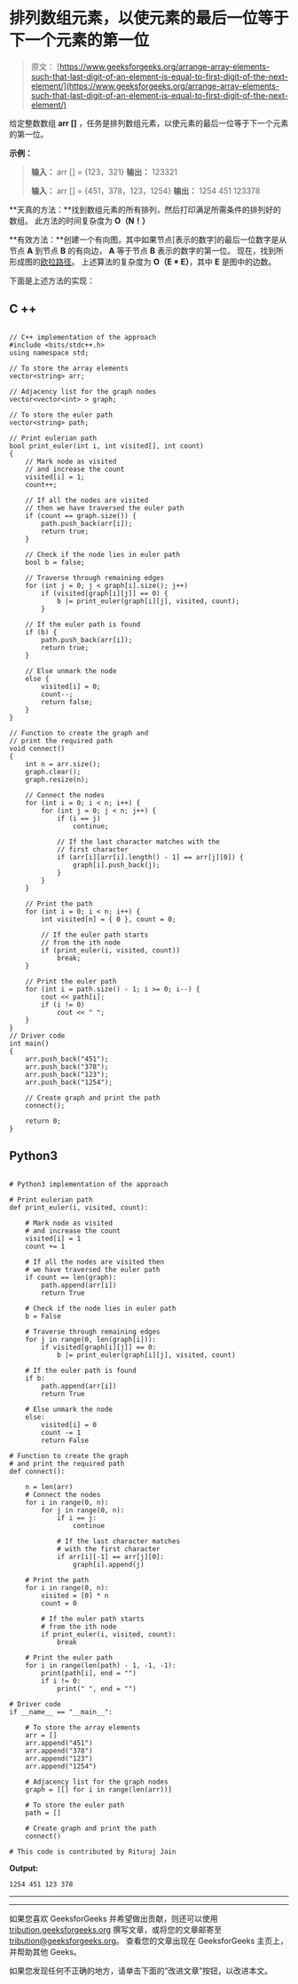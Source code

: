 # 排列数组元素，以使元素的最后一位等于下一个元素的第一位

> 原文： [https://www.geeksforgeeks.org/arrange-array-elements-such-that-last-digit-of-an-element-is-equal-to-first-digit-of-the-next-element/](https://www.geeksforgeeks.org/arrange-array-elements-such-that-last-digit-of-an-element-is-equal-to-first-digit-of-the-next-element/)

给定整数数组 **arr []** ，任务是排列数组元素，以使元素的最后一位等于下一个元素的第一位。

**示例：**

> **输入：** arr [] = {123，321}
> **输出：** 123321
> 
> **输入：** arr [] = {451，378，123，1254}
> **输出：** 1254 451 123378

**天真的方法：**找到数组元素的所有排列，然后打印满足所需条件的排列好的数组。 此方法的时间复杂度为 **O（N！）**

**有效方法：**创建一个有向图，其中如果节点[表示的数字]的最后一位数字是从节点 **A** 到节点 **B** 的有向边， **A** 等于节点 **B** 表示的数字的第一位。 现在，找到所形成图的[欧拉路径](https://www.geeksforgeeks.org/fleurys-algorithm-for-printing-eulerian-path/)。 上述算法的复杂度为 **O（E * E）**，其中 **E** 是图中的边数。

下面是上述方法的实现：

## C ++

```

// C++ implementation of the approach 
#include <bits/stdc++.h> 
using namespace std; 

// To store the array elements 
vector<string> arr; 

// Adjacency list for the graph nodes 
vector<vector<int> > graph; 

// To store the euler path 
vector<string> path; 

// Print eulerian path 
bool print_euler(int i, int visited[], int count) 
{ 
    // Mark node as visited 
    // and increase the count 
    visited[i] = 1; 
    count++; 

    // If all the nodes are visited 
    // then we have traversed the euler path 
    if (count == graph.size()) { 
        path.push_back(arr[i]); 
        return true; 
    } 

    // Check if the node lies in euler path 
    bool b = false; 

    // Traverse through remaining edges 
    for (int j = 0; j < graph[i].size(); j++) 
        if (visited[graph[i][j]] == 0) { 
            b |= print_euler(graph[i][j], visited, count); 
        } 

    // If the euler path is found 
    if (b) { 
        path.push_back(arr[i]); 
        return true; 
    } 

    // Else unmark the node 
    else { 
        visited[i] = 0; 
        count--; 
        return false; 
    } 
} 

// Function to create the graph and 
// print the required path 
void connect() 
{ 
    int n = arr.size(); 
    graph.clear(); 
    graph.resize(n); 

    // Connect the nodes 
    for (int i = 0; i < n; i++) { 
        for (int j = 0; j < n; j++) { 
            if (i == j) 
                continue; 

            // If the last character matches with the 
            // first character 
            if (arr[i][arr[i].length() - 1] == arr[j][0]) { 
                graph[i].push_back(j); 
            } 
        } 
    } 

    // Print the path 
    for (int i = 0; i < n; i++) { 
        int visited[n] = { 0 }, count = 0; 

        // If the euler path starts 
        // from the ith node 
        if (print_euler(i, visited, count)) 
            break; 
    } 

    // Print the euler path 
    for (int i = path.size() - 1; i >= 0; i--) { 
        cout << path[i]; 
        if (i != 0) 
            cout << " "; 
    } 
} 
// Driver code 
int main() 
{ 
    arr.push_back("451"); 
    arr.push_back("378"); 
    arr.push_back("123"); 
    arr.push_back("1254"); 

    // Create graph and print the path 
    connect(); 

    return 0; 
} 

```

## Python3

```

# Python3 implementation of the approach  

# Print eulerian path  
def print_euler(i, visited, count):  

    # Mark node as visited  
    # and increase the count  
    visited[i] = 1
    count += 1

    # If all the nodes are visited then  
    # we have traversed the euler path  
    if count == len(graph):  
        path.append(arr[i])  
        return True

    # Check if the node lies in euler path  
    b = False

    # Traverse through remaining edges  
    for j in range(0, len(graph[i])):  
        if visited[graph[i][j]] == 0:  
            b |= print_euler(graph[i][j], visited, count)  

    # If the euler path is found  
    if b:  
        path.append(arr[i])  
        return True

    # Else unmark the node  
    else:  
        visited[i] = 0
        count -= 1
        return False

# Function to create the graph  
# and print the required path  
def connect():  

    n = len(arr) 
    # Connect the nodes  
    for i in range(0, n):  
        for j in range(0, n):  
            if i == j:  
                continue

            # If the last character matches  
            # with the first character  
            if arr[i][-1] == arr[j][0]:  
                graph[i].append(j)  

    # Print the path  
    for i in range(0, n):  
        visited = [0] * n 
        count = 0

        # If the euler path starts  
        # from the ith node  
        if print_euler(i, visited, count):  
            break

    # Print the euler path  
    for i in range(len(path) - 1, -1, -1):  
        print(path[i], end = "")  
        if i != 0: 
            print(" ", end = "")  

# Driver code  
if __name__ == "__main__": 

    # To store the array elements  
    arr = [] 
    arr.append("451")  
    arr.append("378")  
    arr.append("123")  
    arr.append("1254") 

    # Adjacency list for the graph nodes 
    graph = [[] for i in range(len(arr))] 

    # To store the euler path 
    path = [] 

    # Create graph and print the path  
    connect() 

# This code is contributed by Rituraj Jain 

```

**Output:**

```
1254 451 123 378

```



* * *

* * *

如果您喜欢 GeeksforGeeks 并希望做出贡献，则还可以使用 [tribution.geeksforgeeks.org](https://contribute.geeksforgeeks.org/) 撰写文章，或将您的文章邮寄至 tribution@geeksforgeeks.org。 查看您的文章出现在 GeeksforGeeks 主页上，并帮助其他 Geeks。

如果您发现任何不正确的地方，请单击下面的“改进文章”按钮，以改进本文。